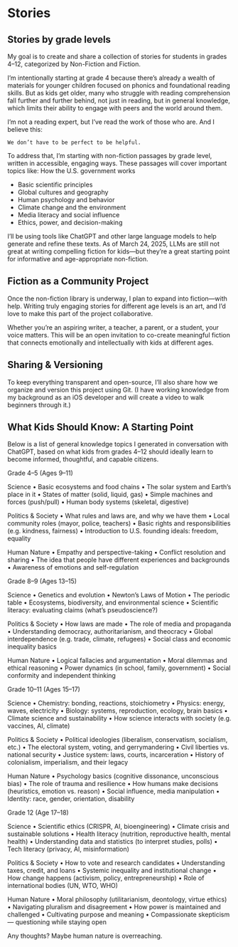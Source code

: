# Stories
## Stories by grade levels

My goal is to create and share a collection of stories for students in grades 4–12, categorized by Non-Fiction and Fiction.

I’m intentionally starting at grade 4 because there’s already a wealth of materials for younger children focused on phonics and foundational reading skills. But as kids get older, many who struggle with reading comprehension fall further and further behind, not just in reading, but in general knowledge, which limits their ability to engage with peers and the world around them.

I’m not a reading expert, but I’ve read the work of those who are. And I believe this:

	We don’t have to be perfect to be helpful.

To address that, I’m starting with non-fiction passages by grade level, written in accessible, engaging ways. These passages will cover important topics like:
How the U.S. government works <br>
- Basic scientific principles
- Global cultures and geography
- Human psychology and behavior
- Climate change and the environment
- Media literacy and social influence
- Ethics, power, and decision-making

I’ll be using tools like ChatGPT and other large language models to help generate and refine these texts. As of March 24, 2025, LLMs are still not great at writing compelling fiction for kids—but they’re a great starting point for informative and age-appropriate non-fiction.

## Fiction as a Community Project

Once the non-fiction library is underway, I plan to expand into fiction—with help. Writing truly engaging stories for different age levels is an art, and I’d love to make this part of the project collaborative.

Whether you’re an aspiring writer, a teacher, a parent, or a student, your voice matters. This will be an open invitation to co-create meaningful fiction that connects emotionally and intellectually with kids at different ages.

## Sharing & Versioning

To keep everything transparent and open-source, I’ll also share how we organize and version this project using Git. (I have working knowledge from my background as an iOS developer and will create a video to walk beginners through it.)

## What Kids Should Know: A Starting Point

Below is a list of general knowledge topics I generated in conversation with ChatGPT, based on what kids from grades 4–12 should ideally learn to become informed, thoughtful, and capable citizens.


Grade 4–5 (Ages 9–11)

Science
	•	Basic ecosystems and food chains
	•	The solar system and Earth’s place in it
	•	States of matter (solid, liquid, gas)
	•	Simple machines and forces (push/pull)
	•	Human body systems (skeletal, digestive)

Politics & Society
	•	What rules and laws are, and why we have them
	•	Local community roles (mayor, police, teachers)
	•	Basic rights and responsibilities (e.g. kindness, fairness)
	•	Introduction to U.S. founding ideals: freedom, equality

Human Nature
	•	Empathy and perspective-taking
	•	Conflict resolution and sharing
	•	The idea that people have different experiences and backgrounds
	•	Awareness of emotions and self-regulation

Grade 8–9 (Ages 13–15)

Science
	•	Genetics and evolution
	•	Newton’s Laws of Motion
	•	The periodic table
	•	Ecosystems, biodiversity, and environmental science
	•	Scientific literacy: evaluating claims (what’s pseudoscience?)

Politics & Society
	•	How laws are made
	•	The role of media and propaganda
	•	Understanding democracy, authoritarianism, and theocracy
	•	Global interdependence (e.g. trade, climate, refugees)
	•	Social class and economic inequality basics

Human Nature
	•	Logical fallacies and argumentation
	•	Moral dilemmas and ethical reasoning
	•	Power dynamics (in school, family, government)
	•	Social conformity and independent thinking

Grade 10–11 (Ages 15–17)

Science
	•	Chemistry: bonding, reactions, stoichiometry
	•	Physics: energy, waves, electricity
	•	Biology: systems, reproduction, ecology, brain basics
	•	Climate science and sustainability
	•	How science interacts with society (e.g. vaccines, AI, climate)

Politics & Society
	•	Political ideologies (liberalism, conservatism, socialism, etc.)
	•	The electoral system, voting, and gerrymandering
	•	Civil liberties vs. national security
	•	Justice system: laws, courts, incarceration
	•	History of colonialism, imperialism, and their legacy

Human Nature
	•	Psychology basics (cognitive dissonance, unconscious bias)
	•	The role of trauma and resilience
	•	How humans make decisions (heuristics, emotion vs. reason)
	•	Social influence, media manipulation
	•	Identity: race, gender, orientation, disability

Grade 12 (Age 17–18)

Science
	•	Scientific ethics (CRISPR, AI, bioengineering)
	•	Climate crisis and sustainable solutions
	•	Health literacy (nutrition, reproductive health, mental health)
	•	Understanding data and statistics (to interpret studies, polls)
	•	Tech literacy (privacy, AI, misinformation)

Politics & Society
	•	How to vote and research candidates
	•	Understanding taxes, credit, and loans
	•	Systemic inequality and institutional change
	•	How change happens (activism, policy, entrepreneurship)
	•	Role of international bodies (UN, WTO, WHO)

Human Nature
	•	Moral philosophy (utilitarianism, deontology, virtue ethics)
	•	Navigating pluralism and disagreement
	•	How power is maintained and challenged
	•	Cultivating purpose and meaning
	•	Compassionate skepticism — questioning while staying open

Any thoughts? Maybe human nature is overreaching.
